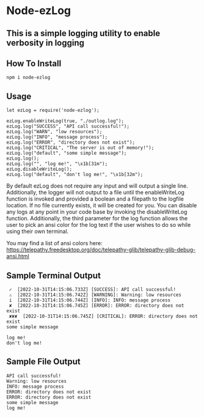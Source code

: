 # Node-ezLog

## This is a simple logging utility to enable verbosity in logging

## How To Install

`npm i node-ezlog`

## Usage
```
let ezLog = require('node-ezlog');

ezLog.enableWriteLog(true, "./outlog.log");
ezLog.log("SUCCESS", "API call successful!");
ezLog.log("WARN", "low resources");
ezLog.log("INFO", "message process");
ezLog.log("ERROR", "directory does not exist");
ezLog.log("CRITICAL", "The server is out of memory!");
ezLog.log("default", "some simple message");
ezLog.log();
ezLog.log("", "log me!", "\x1b[31m");
ezLog.disableWriteLog();
ezLog.log("default", "don't log me!", "\x1b[32m");
```

By default ezLog does not require any input and will output a single line. Additionally, the logger will not output to a file until the enableWriteLog function is invoked and provided a boolean and a filepath to the logfile location. If no file currently exists, it will be created for you. You can disable any logs at any point in your code base by invoking the disableWriteLog function. Additionally, the third parameter for the log function allows the user to pick an ansi color for the log text if the user wishes to do so while using their own terminal.

You may find a list of ansi colors here: https://telepathy.freedesktop.org/doc/telepathy-glib/telepathy-glib-debug-ansi.html

## Sample Terminal Output
```
 ✓  [2022-10-31T14:15:06.733Z] [SUCCESS]: API call successful! 
 ⚠  [2022-10-31T14:15:06.742Z] [WARNING]: Warning: low resources 
 i  [2022-10-31T14:15:06.744Z] [INFO]: INFO: message process 
 ✘  [2022-10-31T14:15:06.745Z] [ERROR]: ERROR: directory does not exist 
 ✘✘✘  [2022-10-31T14:15:06.745Z] [CRITICAL]: ERROR: directory does not exist 
some simple message 
 
log me! 
don't log me!
```

## Sample File Output
```
API call successful!
Warning: low resources
INFO: message process
ERROR: directory does not exist
ERROR: directory does not exist
some simple message
log me!
```